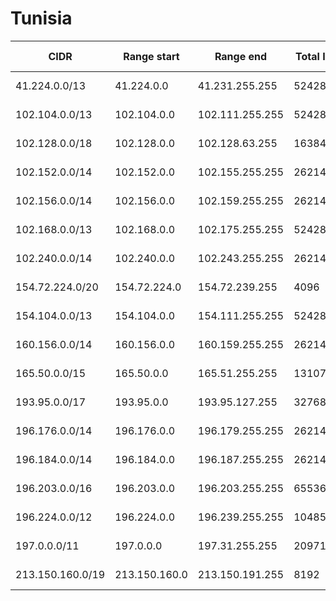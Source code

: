 # Tunisia

CIDR               | Range start     | Range end       | Total IPs  | Assign date | Owner
------------------ | --------------- | --------------- | ---------- | ----------- | -----
41.224.0.0/13      | 41.224.0.0      | 41.231.255.255  | 524288     | 2006-12-12  | 
102.104.0.0/13     | 102.104.0.0     | 102.111.255.255 | 524288     | 2018-08-17  | 
102.128.0.0/18     | 102.128.0.0     | 102.128.63.255  | 16384      | 2018-12-21  | 
102.152.0.0/14     | 102.152.0.0     | 102.155.255.255 | 262144     | 2018-02-23  | 
102.156.0.0/14     | 102.156.0.0     | 102.159.255.255 | 262144     | 2018-03-02  | 
102.168.0.0/13     | 102.168.0.0     | 102.175.255.255 | 524288     | 2017-08-07  | 
102.240.0.0/14     | 102.240.0.0     | 102.243.255.255 | 262144     | 2017-05-22  | 
154.72.224.0/20    | 154.72.224.0    | 154.72.239.255  | 4096       | 2014-01-29  | 
154.104.0.0/13     | 154.104.0.0     | 154.111.255.255 | 524288     | 2014-07-18  | 
160.156.0.0/14     | 160.156.0.0     | 160.159.255.255 | 262144     | 2015-01-16  | 
165.50.0.0/15      | 165.50.0.0      | 165.51.255.255  | 131072     | 2014-10-27  | 
193.95.0.0/17      | 193.95.0.0      | 193.95.127.255  | 32768      | 2001-04-02  | 
196.176.0.0/14     | 196.176.0.0     | 196.179.255.255 | 262144     | 2015-11-10  | 
196.184.0.0/14     | 196.184.0.0     | 196.187.255.255 | 262144     | 2015-09-22  | 
196.203.0.0/16     | 196.203.0.0     | 196.203.255.255 | 65536      | 2004-02-26  | 
196.224.0.0/12     | 196.224.0.0     | 196.239.255.255 | 1048576    | 2015-09-21  | 
197.0.0.0/11       | 197.0.0.0       | 197.31.255.255  | 2097152    | 2010-05-03  | 
213.150.160.0/19   | 213.150.160.0   | 213.150.191.255 | 8192       | 2001-04-02  | 
